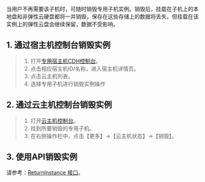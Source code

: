 当用户不再需要该子机时，可随时销毁专用子机实例。销毁后，挂载在子机上的本地盘和非弹性云硬盘都将一并销毁，保存在这些存储上的数据将丢失。但挂载在该实例上的弹性云盘会继续保留，数据不受影响。

## 1. 通过宿主机控制台销毁实例

> 1. 打开[专用宿主机CDH控制台](http://console.tcecqpoc.fsphere.cn/cvm/cdh)。
> 2. 点击相应宿主机ID/名称，进入宿主机详情页。
> 3. 点击云主机列表。
> 4. 选择专用子机进行销毁实例操作



## 2. 通过云主机控制台销毁实例

> 1. 打开[云主机控制台](http://console.tcecqpoc.fsphere.cn/cvm)。
> 2. 找到所要销毁的专用子机。
> 3. 在右侧操作栏中，点击【更多】→【云主机状态】→【销毁】。



## 3. 使用API销毁实例

请参考：[ReturnInstance 接口](http://tcecqpoc.fsphere.cn/doc/api/229/1347)。